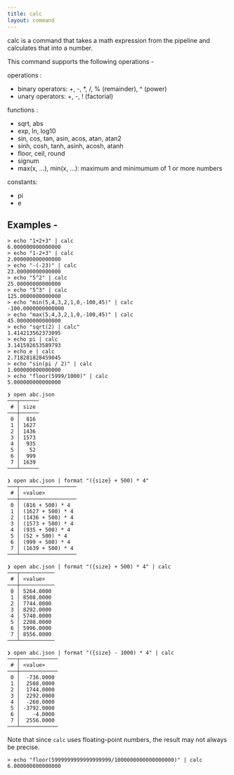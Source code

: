 ```yaml
---
title: calc
layout: command
---
```


calc is a command that takes a math expression from the pipeline and calculates that into a number.

This command supports the following operations - 

operations :
* binary operators: +, -, *, /, % (remainder), ^ (power)
* unary operators: +, -, ! (factorial)

functions :
* sqrt, abs
* exp, ln, log10
* sin, cos, tan, asin, acos, atan, atan2
* sinh, cosh, tanh, asinh, acosh, atanh
* floor, ceil, round
* signum
* max(x, ...), min(x, ...): maximum and minimumum of 1 or more numbers

constants:
* pi
* e
 
## Examples - 

```
> echo "1+2+3" | calc
6.000000000000000
> echo "1-2+3" | calc
2.000000000000000
> echo "-(-23)" | calc
23.00000000000000
> echo "5^2" | calc
25.00000000000000
> echo "5^3" | calc
125.0000000000000
> echo "min(5,4,3,2,1,0,-100,45)" | calc
-100.0000000000000
> echo "max(5,4,3,2,1,0,-100,45)" | calc
45.00000000000000
> echo "sqrt(2) | calc"
1.414213562373095
> echo pi | calc
3.141592653589793
> echo e | calc
2.718281828459045
> echo "sin(pi / 2)" | calc
1.000000000000000
> echo "floor(5999/1000)" | calc
5.000000000000000
```

```
❯ open abc.json
───┬──────
 # │ size 
───┼──────
 0 │  816 
 1 │ 1627 
 2 │ 1436 
 3 │ 1573 
 4 │  935 
 5 │   52 
 6 │  999 
 7 │ 1639 
───┴──────

❯ open abc.json | format "({size} + 500) * 4"
───┬──────────────────
 # │ <value> 
───┼──────────────────
 0 │ (816 + 500) * 4 
 1 │ (1627 + 500) * 4 
 2 │ (1436 + 500) * 4 
 3 │ (1573 + 500) * 4 
 4 │ (935 + 500) * 4 
 5 │ (52 + 500) * 4 
 6 │ (999 + 500) * 4 
 7 │ (1639 + 500) * 4 
───┴──────────────────

❯ open abc.json | format "({size} + 500) * 4" | calc
───┬───────────
 # │ <value> 
───┼───────────
 0 │ 5264.0000 
 1 │ 8508.0000 
 2 │ 7744.0000 
 3 │ 8292.0000 
 4 │ 5740.0000 
 5 │ 2208.0000 
 6 │ 5996.0000 
 7 │ 8556.0000 
───┴───────────

❯ open abc.json | format "({size} - 1000) * 4" | calc
───┬────────────
 # │ <value> 
───┼────────────
 0 │  -736.0000 
 1 │  2508.0000 
 2 │  1744.0000 
 3 │  2292.0000 
 4 │  -260.0000 
 5 │ -3792.0000 
 6 │    -4.0000 
 7 │  2556.0000 
───┴────────────
```

Note that since `calc` uses floating-point numbers, the result may not always be precise. 

```
> echo "floor(5999999999999999999/1000000000000000000)" | calc
6.000000000000000
```
